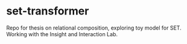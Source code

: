 # set-transformer
Repo for thesis on relational composition, exploring toy model for SET. Working with the Insight and Interaction Lab.
